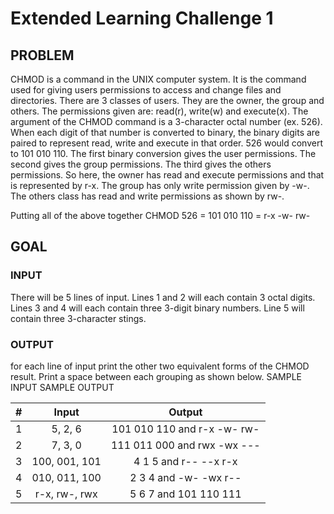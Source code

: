 # Extended Learning Challenge 1

## PROBLEM

CHMOD is a command in the UNIX computer system. It is the command used for
giving users permissions to access and change files and directories. There are 3 classes of users.
They are the owner, the group and others. The permissions given are: read(r), write(w) and
execute(x).
The argument of the CHMOD command is a 3-character octal number (ex. 526). When each
digit of that number is converted to binary, the binary digits are paired to represent read, write
and execute in that order. 526 would convert to 101 010 110.
The first binary conversion gives the user permissions. The second gives the group permissions.
The third gives the others permissions. So here, the owner has read and execute permissions and
that is represented by r-x. The group has only write permission given by -w-. The others class
has read and write permissions as shown by rw-.

Putting all of the above together CHMOD 526 = 101 010 110 = r-x -w- rw-

## GOAL

### INPUT

There will be 5 lines of input. Lines 1 and 2 will each contain 3 octal digits. Lines 3 and 4 will each contain three 3-digit binary numbers. Line 5 will contain three 3-character stings.

### OUTPUT

for each line of input print the other two equivalent forms of the CHMOD result.
Print a space between each grouping as shown below.
SAMPLE INPUT SAMPLE OUTPUT

| # | Input | Output |
| :--- | :---: | :---: |
| 1 | 5, 2, 6 | 101 010 110 and r-x -w- rw- |
| 2 | 7, 3, 0 | 111 011 000 and rwx -wx --- |
| 3 | 100, 001, 101 | 4 1 5 and r-- --x r-x |
| 4 | 010, 011, 100 | 2 3 4 and -w- -wx r-- |
| 5 | r-x, rw-, rwx | 5 6 7 and 101 110 111 |
